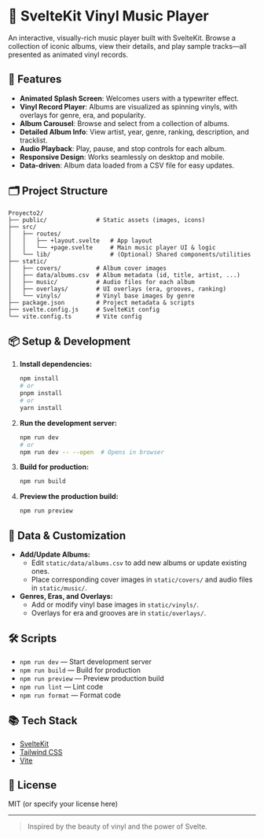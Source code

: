# 🎵 SvelteKit Vinyl Music Player

An interactive, visually-rich music player built with SvelteKit. Browse a collection of iconic albums, view their details, and play sample tracks—all presented as animated vinyl records.

## 🚀 Features

- **Animated Splash Screen**: Welcomes users with a typewriter effect.
- **Vinyl Record Player**: Albums are visualized as spinning vinyls, with overlays for genre, era, and popularity.
- **Album Carousel**: Browse and select from a collection of albums.
- **Detailed Album Info**: View artist, year, genre, ranking, description, and tracklist.
- **Audio Playback**: Play, pause, and stop controls for each album.
- **Responsive Design**: Works seamlessly on desktop and mobile.
- **Data-driven**: Album data loaded from a CSV file for easy updates.

## 🗂️ Project Structure

```
Proyecto2/
├── public/              # Static assets (images, icons)
├── src/
│   ├── routes/
│   │   ├── +layout.svelte   # App layout
│   │   └── +page.svelte     # Main music player UI & logic
│   └── lib/                 # (Optional) Shared components/utilities
├── static/
│   ├── covers/          # Album cover images
│   ├── data/albums.csv  # Album metadata (id, title, artist, ...)
│   ├── music/           # Audio files for each album
│   ├── overlays/        # UI overlays (era, grooves, ranking)
│   └── vinyls/          # Vinyl base images by genre
├── package.json         # Project metadata & scripts
├── svelte.config.js     # SvelteKit config
└── vite.config.ts       # Vite config
```

## 📦 Setup & Development

1. **Install dependencies:**
   ```bash
   npm install
   # or
   pnpm install
   # or
   yarn install
   ```

2. **Run the development server:**
   ```bash
   npm run dev
   # or
   npm run dev -- --open  # Opens in browser
   ```

3. **Build for production:**
   ```bash
   npm run build
   ```

4. **Preview the production build:**
   ```bash
   npm run preview
   ```

## 📝 Data & Customization

- **Add/Update Albums:**
  - Edit `static/data/albums.csv` to add new albums or update existing ones.
  - Place corresponding cover images in `static/covers/` and audio files in `static/music/`.
- **Genres, Eras, and Overlays:**
  - Add or modify vinyl base images in `static/vinyls/`.
  - Overlays for era and grooves are in `static/overlays/`.

## 🛠️ Scripts

- `npm run dev` — Start development server
- `npm run build` — Build for production
- `npm run preview` — Preview production build
- `npm run lint` — Lint code
- `npm run format` — Format code

## 📚 Tech Stack

- [SvelteKit](https://kit.svelte.dev/)
- [Tailwind CSS](https://tailwindcss.com/)
- [Vite](https://vitejs.dev/)

## 📄 License

MIT (or specify your license here)

---

> Inspired by the beauty of vinyl and the power of Svelte.

